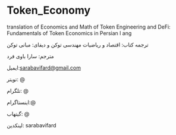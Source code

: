 # Token_Economy
translation of Economics and Math of Token Engineering and DeFi: Fundamentals of Token Economics in Persian l
ang

ترجمه کتاب: اقتصاد و ریاضیات مهندسی توکن و دیفای: مبانی توکن

مترجم: سارا باوی فرد




ایمیل:sarabavifard@gmail.com

تویتر: @

تلگرام: @

اینستاگرام:@

گیتهاب: @

لینکدین: sarabavifard 
